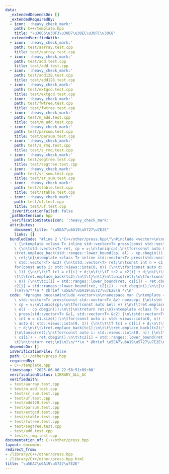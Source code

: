 ```yaml
---
data:
  _extendedDependsOn: []
  _extendedRequiredBy:
  - icon: ':heavy_check_mark:'
    path: C++/template.hpp
    title: "\u30C6\u30F3\u30D7\u30EC\u30FC\u30C8"
  _extendedVerifiedWith:
  - icon: ':heavy_check_mark:'
    path: test/aarray.test.cpp
    title: test/aarray.test.cpp
  - icon: ':heavy_check_mark:'
    path: test/add.test.cpp
    title: test/add.test.cpp
  - icon: ':heavy_check_mark:'
    path: test/add128.test.cpp
    title: test/add128.test.cpp
  - icon: ':heavy_check_mark:'
    path: test/extgcd.test.cpp
    title: test/extgcd.test.cpp
  - icon: ':heavy_check_mark:'
    path: test/fwtree.test.cpp
    title: test/fwtree.test.cpp
  - icon: ':heavy_check_mark:'
    path: test/m_add.test.cpp
    title: test/m_add.test.cpp
  - icon: ':heavy_check_mark:'
    path: test/parsum.test.cpp
    title: test/parsum.test.cpp
  - icon: ':heavy_check_mark:'
    path: test/s_rmq.test.cpp
    title: test/s_rmq.test.cpp
  - icon: ':heavy_check_mark:'
    path: test/segtree.test.cpp
    title: test/segtree.test.cpp
  - icon: ':heavy_check_mark:'
    path: test/sr_sum.test.cpp
    title: test/sr_sum.test.cpp
  - icon: ':heavy_check_mark:'
    path: test/stable.test.cpp
    title: test/stable.test.cpp
  - icon: ':heavy_check_mark:'
    path: test/uf.test.cpp
    title: test/uf.test.cpp
  _isVerificationFailed: false
  _pathExtension: hpp
  _verificationStatusIcon: ':heavy_check_mark:'
  attributes:
    document_title: "\u5EA7\u6A19\u5727\u7E2E"
    links: []
  bundledCode: "#line 2 \"C++/other/press.hpp\"\n#include <vector>\n\nnamespace man\
    \ {\ntemplate <class T> inline std::vector<T> press(const std::vector<T> &v) noexcept\
    \ {\n\tstd::vector<T> ret, cp = v;\n\tuniq(cp);\n\tfor(const auto &el: v) {\n\t\
    \tret.emplace_back(std::ranges::lower_bound(cp, el) - cp.cbegin());\n\t}\n\treturn\
    \ ret;\n}\ntemplate <class T> inline std::vector<T> press(std::vector<T> &c1,\
    \ std::vector<T> &c2) {\n\tstd::vector<T> ret;\n\tconst int n = c1.size();\n\t\
    for(const auto i: std::views::iota(0, n)) {\n\t\tfor(const auto d: std::views::iota(0,\
    \ 1)) {\n\t\t\tT tc1 = c1[i] + d;\n\t\t\tT tc2 = c2[i] + d;\n\t\t\tret.emplace_back(tc1);\n\
    \t\t\tret.emplace_back(tc2);\n\t\t}\n\t}\n\tuniq(ret);\n\tfor(const auto i: std::views::iota(0,\
    \ n)) {\n\t\tc1[i] = std::ranges::lower_bound(ret, c1[i]) - ret.cbegin();\n\t\t\
    c2[i] = std::ranges::lower_bound(ret, c2[i]) - ret.cbegin();\n\t}\n\treturn ret;\n\
    }\n}\n/**\n * @brief \u5EA7\u6A19\u5727\u7E2E\n */\n"
  code: "#pragma once\n#include <vector>\n\nnamespace man {\ntemplate <class T> inline\
    \ std::vector<T> press(const std::vector<T> &v) noexcept {\n\tstd::vector<T> ret,\
    \ cp = v;\n\tuniq(cp);\n\tfor(const auto &el: v) {\n\t\tret.emplace_back(std::ranges::lower_bound(cp,\
    \ el) - cp.cbegin());\n\t}\n\treturn ret;\n}\ntemplate <class T> inline std::vector<T>\
    \ press(std::vector<T> &c1, std::vector<T> &c2) {\n\tstd::vector<T> ret;\n\tconst\
    \ int n = c1.size();\n\tfor(const auto i: std::views::iota(0, n)) {\n\t\tfor(const\
    \ auto d: std::views::iota(0, 1)) {\n\t\t\tT tc1 = c1[i] + d;\n\t\t\tT tc2 = c2[i]\
    \ + d;\n\t\t\tret.emplace_back(tc1);\n\t\t\tret.emplace_back(tc2);\n\t\t}\n\t\
    }\n\tuniq(ret);\n\tfor(const auto i: std::views::iota(0, n)) {\n\t\tc1[i] = std::ranges::lower_bound(ret,\
    \ c1[i]) - ret.cbegin();\n\t\tc2[i] = std::ranges::lower_bound(ret, c2[i]) - ret.cbegin();\n\
    \t}\n\treturn ret;\n}\n}\n/**\n * @brief \u5EA7\u6A19\u5727\u7E2E\n */"
  dependsOn: []
  isVerificationFile: false
  path: C++/other/press.hpp
  requiredBy:
  - C++/template.hpp
  timestamp: '2025-06-06 22:58:51+09:00'
  verificationStatus: LIBRARY_ALL_AC
  verifiedWith:
  - test/aarray.test.cpp
  - test/m_add.test.cpp
  - test/sr_sum.test.cpp
  - test/uf.test.cpp
  - test/add128.test.cpp
  - test/parsum.test.cpp
  - test/extgcd.test.cpp
  - test/stable.test.cpp
  - test/fwtree.test.cpp
  - test/segtree.test.cpp
  - test/add.test.cpp
  - test/s_rmq.test.cpp
documentation_of: C++/other/press.hpp
layout: document
redirect_from:
- /library/C++/other/press.hpp
- /library/C++/other/press.hpp.html
title: "\u5EA7\u6A19\u5727\u7E2E"
---
```

